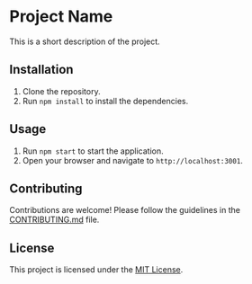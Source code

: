 # Project Name

This is a short description of the project.

## Installation

1. Clone the repository.
2. Run `npm install` to install the dependencies.

## Usage

1. Run `npm start` to start the application.
2. Open your browser and navigate to `http://localhost:3001`.

## Contributing

Contributions are welcome! Please follow the guidelines in the [CONTRIBUTING.md](CONTRIBUTING.md) file.

## License

This project is licensed under the [MIT License](LICENSE).
